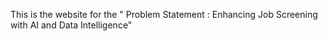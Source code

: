 This is the website for the " Problem Statement : Enhancing Job Screening with AI and Data Intelligence"

